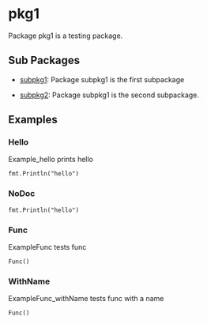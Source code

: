 # pkg1


Package pkg1 is a testing package.

## Sub Packages

* [subpkg1](./subpkg1): Package subpkg1 is the first subpackage

* [subpkg2](./subpkg2): Package subpkg1 is the second subpackage.
## Examples

### Hello

Example_hello prints hello

```golang
fmt.Println("hello")
```

### NoDoc

```golang
fmt.Println("hello")
```

### Func

ExampleFunc tests func

```golang
Func()
```

### WithName

ExampleFunc_withName tests func with a name

```golang
Func()
```

